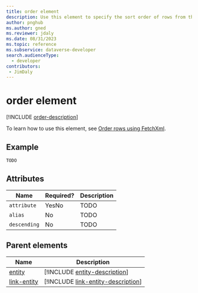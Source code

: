 ```yaml
---
title: order element
description: Use this element to specify the sort order of rows from the containing entity or link-entity element.
author: pnghub
ms.author: gned
ms.reviewer: jdaly
ms.date: 08/31/2023
ms.topic: reference
ms.subservice: dataverse-developer
search.audienceType: 
  - developer
contributors:
 - JimDaly
---
```

# order element

[!INCLUDE [order-description](includes/order-description.md)]

To learn how to use this element, see [Order rows using FetchXml](../order-rows.md).

## Example

```xml
TODO
```

## Attributes

|Name|Required?|Description|
|---------|---------|---------|
|`attribute`|YesNo|TODO|
|`alias`|No|TODO|
|`descending`|No|TODO|

## Parent elements

|Name|Description|
|---------|---------|
|[entity](entity.md)|[!INCLUDE [entity-description](includes/entity-description.md)]|
|[link-entity](link-entity.md)|[!INCLUDE [link-entity-description](includes/link-entity-description.md)]|
